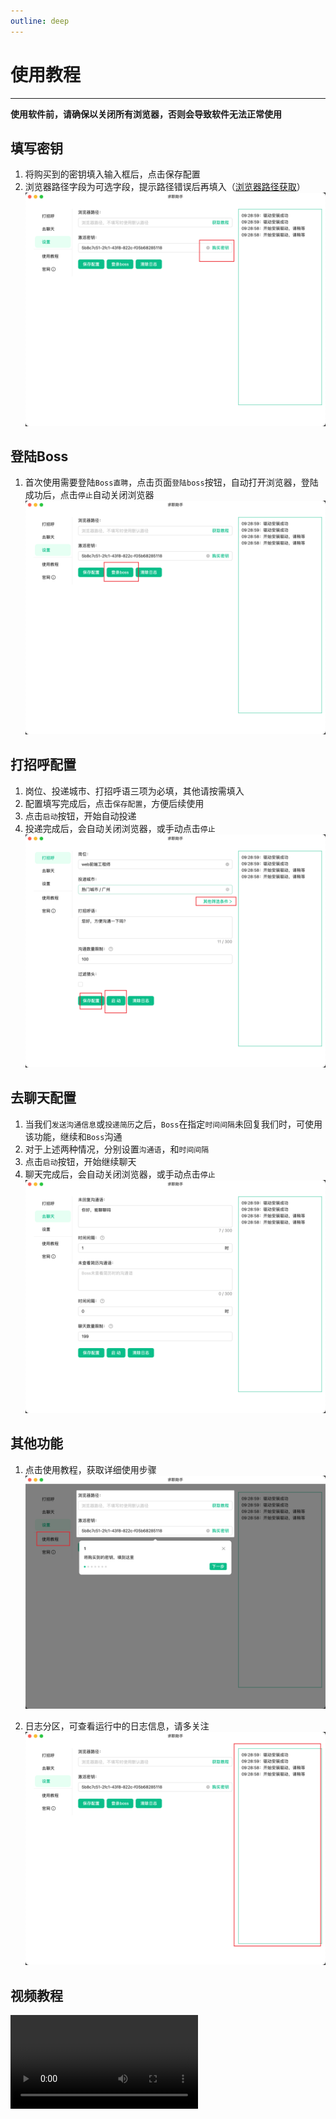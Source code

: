```yaml
---
outline: deep
---
```


# 使用教程
---
**使用软件前，请确保以关闭所有浏览器，否则会导致软件无法正常使用**

## 填写密钥
1. 将购买到的密钥填入输入框后，点击保存配置
2. 浏览器路径字段为可选字段，提示路径错误后再填入（[浏览器路径获取](/browser)）  
![image.png](./static/img_9.png)

## 登陆Boss
1. 首次使用需要登陆`Boss直聘`，点击页面`登陆boss`按钮，自动打开浏览器，登陆成功后，点击`停止`自动关闭浏览器  
![image.png](./static/img_10.png)

## 打招呼配置
1. 岗位、投递城市、打招呼语三项为必填，其他请按需填入
2. 配置填写完成后，点击`保存配置`，方便后续使用
3. 点击`启动`按钮，开始自动投递
4. 投递完成后，会自动关闭浏览器，或手动点击`停止`  
![image.png](./static/img_11.png)

## 去聊天配置
1. 当我们`发送沟通信息`或`投递简历`之后，`Boss`在指定`时间间隔`未回复我们时，可使用该功能，继续和`Boss`沟通
2. 对于上述两种情况，分别设置`沟通语`，和`时间间隔`
3. 点击`启动`按钮，开始继续聊天
4. 聊天完成后，会自动关闭浏览器，或手动点击`停止`  
![image.png](./static/img_12.png)

## 其他功能
1. 点击使用教程，获取详细使用步骤  
![image.png](./static/img_13.png)

1. 日志分区，可查看运行中的日志信息，请多关注  
![image.png](./static/img_14.png)

## 视频教程
<video controls>
  <source src="https://static-1253419794.file.myqcloud.com/boss/11%E6%9C%881%E6%97%A5%281%29.mp4" type="video/mp4">
  Your browser does not support the video tag.
</video>
